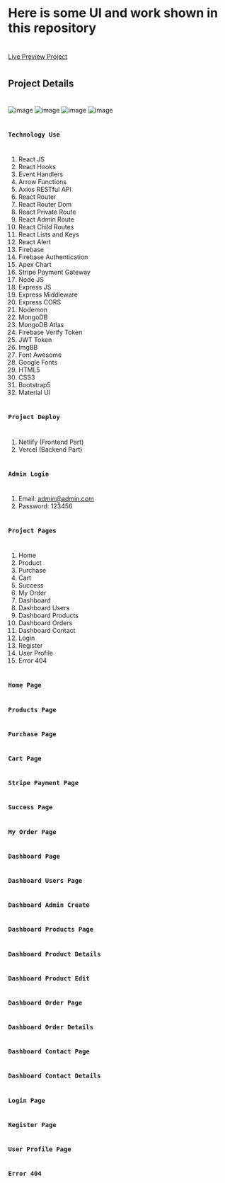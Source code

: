 # Here is some UI and work shown in this repository
#
[Live Preview Project](https://xam-task-maac.netlify.app)
#
## Project Details
#
![image](https://github.com/user-attachments/assets/27857cba-db65-41b9-97f8-4b3bc47ebd1c)
![image](https://github.com/user-attachments/assets/8989f1a0-de83-469d-abb7-d5e71f3114ee)
![image](https://github.com/user-attachments/assets/4bd1a5cc-6601-4925-b17b-6841f2d74057)
![image](https://github.com/user-attachments/assets/0e25f275-a440-4135-a2a1-4e446ddd7515)




#
### `Technology Use`
#
1. React JS
2. React Hooks
3. Event Handlers
4. Arrow Functions
5. Axios RESTful API
6. React Router
7. React Router Dom
8. React Private Route
9. React Admin Route
10. React Child Routes
11. React Lists and Keys
12. React Alert
13. Firebase
14. Firebase Authentication
15. Apex Chart
16. Stripe Payment Gateway
17. Node JS
18. Express JS
19. Express Middleware
20. Express CORS
21. Nodemon
22. MongoDB
23. MongoDB Atlas
24. Firebase Verify Token
25. JWT Token
26. ImgBB
27. Font Awesome
28. Google Fonts
29. HTML5
30. CSS3
31. Bootstrap5
32. Material UI

#
### `Project Deploy`
#
1. Netlify (Frontend Part)
2. Vercel (Backend Part)

#
### `Admin Login`
#
1. Email: admin@admin.com
2. Password: 123456
    

#
### `Project Pages`
#
1. Home
2. Product
3. Purchase
4. Cart
5. Success
6. My Order
7. Dashboard
8. Dashboard Users
9. Dashboard Products
10. Dashboard Orders
11. Dashboard Contact
12. Login
13. Register
14. User Profile
15. Error 404

#
### `Home Page`
#


#
### `Products Page`
#

#
### `Purchase Page`
#


#
### `Cart Page`
#


#
### `Stripe Payment Page`
#




#
### `Success Page`
#


#
### `My Order Page`
#


#
### `Dashboard Page`
#


#
### `Dashboard Users Page`
#


#
### `Dashboard Admin Create`
#

#
### `Dashboard Products Page`
#


#
#
### `Dashboard Product Details`
#


#

#
### `Dashboard Product Edit`
#


#


#
### `Dashboard Order Page`
#


#

#
### `Dashboard Order Details`
#



#
### `Dashboard Contact Page`
#


#

#
### `Dashboard Contact Details`
#


#

### `Login Page`
#


#
### `Register Page`
#


#
### `User Profile Page`
#


#
### `Error 404`
#


#
